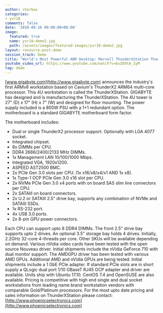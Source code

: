 ```yaml
---
author: charbax
categories:
- yvr18
comments: false
date: '2018-09-16 09:00:00+00:00'
image:
  featured: true
  name: yvr18-demo2.jpg
  path: /assets/images/featured-images/yvr18-demo2.jpg
layout: resource-post-demo
session_track: Demo
title: "World's Most Powerful ARM Desktop: Marvell ThunderXStation ThunderX2 Workstation"
youtube_video_url: https://www.youtube.com/watch?v=buIE0tA_IyM
tag: demo
---
```

[www.gigabyte.com](http://www.gigabyte.com) announces the industry's first ARMv8 workstation based on Cavium's ThunderX2 ARM64 multi-core processor. This 4U workstation is called the ThunderXStation. GIGABYTE has designed and is manufacturing the ThunderXStation. The 4U tower is 27" (D) x 17" (H) x 7" (W) and designed for floor mounting. The power supply included is a 800W PSU with a 1+1 redundant option. The motherboard is a standard GIGABYTE motherboard form factor. 

The motherboard includes:
- Dual or single ThunderX2 processor support. Optionally with LGA 4077 socket.
- Integrated chipset.
- 8x DIMMs per CPU.
- DDR4 2666/2400/2133 MHz DIMMs.
- 1x Management LAN 10/100/1000 Mbps.
- Integrated VGA, 1920x1200.
- ASPEED AST2500 BMC.
- 2x PCIe Gen 3.0 slots per CPU. (1x x16/x8/x4/x1 AND 1x x8).
- 1x Type-1 OCP PCIe Gen 3.0 x16 slot per CPU.
- 2x NVMe PCIe Gen 3.0 x4 ports with on board SAS slim line connectors per CPU.
- 2x SATAIII on board connectors.
- 2x U.2 or SATAIII 2.5" drive bay, supports any combination of NVMe and SATAIII SSDs.
- 1x RS-232 port.
- 4x USB 3.0 ports.
- 2x 8-pin GPU power connectors.

Each CPU can support upto 8 DDR4 DIMMs. The front 2.5" drive bay supports upto 2 drives. An optional 3.5" storage bay holds 4 drives. Initially, 2.2GHz 32-core 4-threads per core. Other SKUs will be available depending on demand. Various nVidia video cards have been tested with the open source Nouveau driver.  Initial shipments include the nVidia GeForce 710 with dual monitor support. The AMDGPU driver has been tested with various AMD GPUs. Additional AMD and nVidia GPUs are being tested.  Initial shipments include a 1 GbE PCIe adapter. If standard PCIe slots are in short supply a QLogic dual port 1/10 GBaseT RJ45 OCP adapter and driver are available. Units ship with Ubuntu 17.10. CentOS 7.4 and OpenSUSE are also available.  Pricing is competitive with high end single and dual socket workstations from leading name brand workstation vendors with comparable Gold/Platinum processors. For the most upto date pricing and sales information on ThunderXStation please contact: [http://www.phoenicselectronics.com](http://www.phoenicselectronics.com)